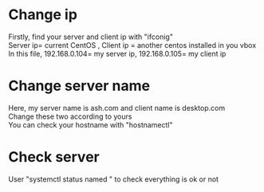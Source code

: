# Change ip  
Firstly, find your server and client ip with "ifconig"  
Server ip= current CentOS , Client ip = another centos installed in you vbox  
In this file, 192.168.0.104= my server ip, 192.168.0.105= my client ip  

# Change server name  
Here, my server name is ash.com and client name is desktop.com  
Change these two according to yours  
You can check your hostname with "hostnamectl"  

# Check server  
User "systemctl status named " to check everything is ok or not




